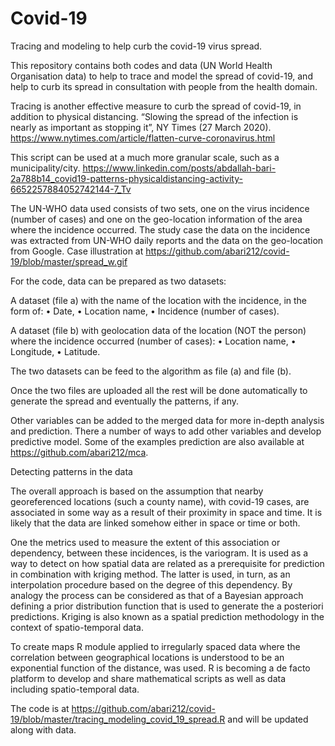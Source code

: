 # Covid-19

Tracing and modeling to help curb the covid-19 virus spread.

This repository contains both codes and data (UN World Health Organisation data) to help to trace and model the spread of covid-19, and help to curb its spread in consultation with people from the health domain. 

Tracing is another effective measure to curb the spread of covid-19, in addition to physical distancing.  “Slowing the spread of the infection is nearly as important as stopping it”, NY Times (27 March 2020). https://www.nytimes.com/article/flatten-curve-coronavirus.html

This script can be used at a much more granular scale, such as a municipality/city. 
https://www.linkedin.com/posts/abdallah-bari-2a788b14_covid19-patterns-physicaldistancing-activity-6652257884052742144-7_Tv

The UN-WHO data used consists of two sets, one on the virus incidence (number of cases) and one on the geo-location information of the area where the incidence occurred. 
The study case the data on the incidence was extracted from UN-WHO daily reports and the data on the geo-location from Google. Case illustration at https://github.com/abari212/covid-19/blob/master/spread_w.gif

For the code, data can be prepared as two datasets:

A dataset (file a) with the name of the location with the incidence, in the form of: 
•	Date,
•	Location name, 
•	Incidence (number of cases).

A dataset (file b) with geolocation data of the location (NOT the person) where the incidence occurred (number of cases):
•	  Location name,
•	  Longitude,
•	  Latitude.
 
The two datasets can be feed to the algorithm as file (a) and file (b).
 
Once the two files are uploaded all the rest will be done automatically to generate the spread and eventually the patterns, if any.
 
Other variables can be added to the merged data for more in-depth analysis and prediction. 
There a number of ways to add other variables and develop predictive model. 
Some of the examples prediction are also available at https://github.com/abari212/mca. 
 
Detecting patterns in the data

The overall approach is based on the assumption that nearby georeferenced locations (such a county name), with covid-19 cases, are associated in some way as a result of their proximity in space and time. It is likely that the data are linked somehow either in space or time or both. 

One the metrics used to measure the extent of this association or dependency, between these incidences, is the variogram. It is used as a way to detect on how spatial data are related as a prerequisite for prediction in combination with kriging method. The latter is used, in turn, as an interpolation procedure based on the degree of this dependency. By analogy the process can be considered as that of a Bayesian approach defining a prior distribution function that is used to generate the a posteriori predictions. Kriging is also known as a spatial prediction methodology in the context of spatio-temporal data. 

To create maps R module applied to irregularly spaced data where the correlation between geographical locations is understood to be an exponential function of the distance, was used. R is becoming a de facto platform to develop and share mathematical scripts as well as data including spatio-temporal data. 

The code is at https://github.com/abari212/covid-19/blob/master/tracing_modeling_covid_19_spread.R and will be updated along with data.

